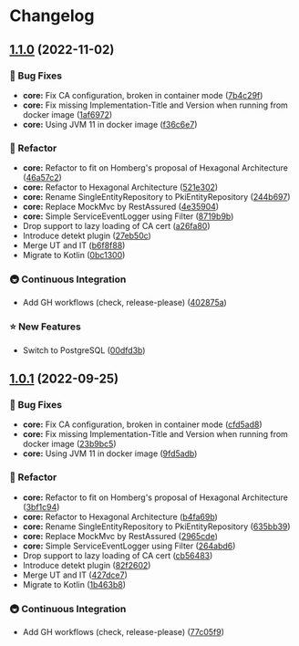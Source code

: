 # Changelog

## [1.1.0](https://github.com/eliezio/simple-pki/compare/v1.0.0...v1.1.0) (2022-11-02)


### 🐞 Bug Fixes

* **core:** Fix CA configuration, broken in container mode ([7b4c29f](https://github.com/eliezio/simple-pki/commit/7b4c29ff4a3a6b05fe94914dc9cc102f5987da13))
* **core:** Fix missing Implementation-Title and Version when running from docker image ([1af6972](https://github.com/eliezio/simple-pki/commit/1af69721e5eca009dc1f978d78157bcab9d886fa))
* **core:** Using JVM 11 in docker image ([f36c6e7](https://github.com/eliezio/simple-pki/commit/f36c6e7b2266d160824db4ad5f84d917dc0f404b))


### 🚧 Refactor

* **core:** Refactor to fit on Homberg's proposal of Hexagonal Architecture ([46a57c2](https://github.com/eliezio/simple-pki/commit/46a57c2e26fde892879a8370276cae77ca378485))
* **core:** Refactor to Hexagonal Architecture ([521e302](https://github.com/eliezio/simple-pki/commit/521e30248cb36e6c63d19a6d0b288bb19cf119a8))
* **core:** Rename SingleEntityRepository to PkiEntityRepository ([244b697](https://github.com/eliezio/simple-pki/commit/244b697ee3222b3f0e495e4c9107e8bfa1688cbc))
* **core:** Replace MockMvc by RestAssured ([4e35904](https://github.com/eliezio/simple-pki/commit/4e359048e7ed18a028491d10de41888b67b4152a))
* **core:** Simple ServiceEventLogger using Filter ([8719b9b](https://github.com/eliezio/simple-pki/commit/8719b9bf97c3f09e5d58390fec44532a2ec8c008))
* Drop support to lazy loading of CA cert ([a26fa80](https://github.com/eliezio/simple-pki/commit/a26fa80d0e812ea33ab22fdd283d41c73dbd55fd))
* Introduce detekt plugin ([27eb50c](https://github.com/eliezio/simple-pki/commit/27eb50c85bc9b821b19b388cf978762a350fd15b))
* Merge UT and IT ([b6f8f88](https://github.com/eliezio/simple-pki/commit/b6f8f8868754f4d4c9c5a7476eaea92adbe6f222))
* Migrate to Kotlin ([0bc1300](https://github.com/eliezio/simple-pki/commit/0bc13002b159cbb0effe2c3afef257df5d18a129))


### 🚇 Continuous Integration

* Add GH workflows (check, release-please) ([402875a](https://github.com/eliezio/simple-pki/commit/402875a82472e68060d96a01dd78f097fede9d6d))


### ⭐ New Features

* Switch to PostgreSQL ([00dfd3b](https://github.com/eliezio/simple-pki/commit/00dfd3bfea0e53fa94bb38daca14776c8ce794b2))

## [1.0.1](https://github.com/eliezio/simple-pki/compare/v1.0.0...v1.0.1) (2022-09-25)


### 🐞 Bug Fixes

* **core:** Fix CA configuration, broken in container mode ([cfd5ad8](https://github.com/eliezio/simple-pki/commit/cfd5ad8845eba1582199bf08aa7959df31ac4431))
* **core:** Fix missing Implementation-Title and Version when running from docker image ([23b9bc5](https://github.com/eliezio/simple-pki/commit/23b9bc5cd15c497e26142cf0b40baeaa622a8a6e))
* **core:** Using JVM 11 in docker image ([9fd5adb](https://github.com/eliezio/simple-pki/commit/9fd5adbbdcb842826968b5bcf4905c9fa76914f4))


### 🚧 Refactor

* **core:** Refactor to fit on Homberg's proposal of Hexagonal Architecture ([3bf1c94](https://github.com/eliezio/simple-pki/commit/3bf1c948f8af94a93a6e2a0a2a7dc1f45c910573))
* **core:** Refactor to Hexagonal Architecture ([b4fa69b](https://github.com/eliezio/simple-pki/commit/b4fa69b564a5774484f8798943eb10ccbc1693f9))
* **core:** Rename SingleEntityRepository to PkiEntityRepository ([635bb39](https://github.com/eliezio/simple-pki/commit/635bb39bb1ac8e666372fccb00bfe9bcb2b4b493))
* **core:** Replace MockMvc by RestAssured ([2965cde](https://github.com/eliezio/simple-pki/commit/2965cdeccf814e7810557f9f697ce845ead6603a))
* **core:** Simple ServiceEventLogger using Filter ([264abd6](https://github.com/eliezio/simple-pki/commit/264abd69e887b354c595b675ae594710e11ced75))
* Drop support to lazy loading of CA cert ([cb56483](https://github.com/eliezio/simple-pki/commit/cb564836748c893c2c8262461907384cb853a518))
* Introduce detekt plugin ([82f2602](https://github.com/eliezio/simple-pki/commit/82f2602447c45b005f9827961f485cb719b07ea1))
* Merge UT and IT ([427dce7](https://github.com/eliezio/simple-pki/commit/427dce737fd5b792835972911fe154155a3caab1))
* Migrate to Kotlin ([1b463b8](https://github.com/eliezio/simple-pki/commit/1b463b89b1b0d3e7a1e7c394e9b6693765d2bd06))


### 🚇 Continuous Integration

* Add GH workflows (check, release-please) ([77c05f9](https://github.com/eliezio/simple-pki/commit/77c05f922d9c2cef45c26661a893b05566123cda))
